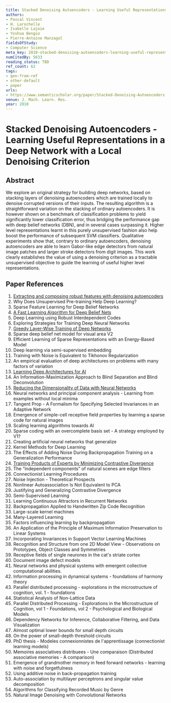 ```yaml
---
title: Stacked Denoising Autoencoders - Learning Useful Representations in a Deep Network with a Local Denoising Criterion
authors:
- Pascal Vincent
- H. Larochelle
- Isabelle Lajoie
- Yoshua Bengio
- Pierre-Antoine Manzagol
fieldsOfStudy:
- Computer Science
meta_key: 2010-stacked-denoising-autoencoders-learning-useful-representations-in-a-deep-network-with-a-local-denoising-criterion
numCitedBy: 5633
reading_status: TBD
ref_count: 62
tags:
- gen-from-ref
- other-default
- paper
urls:
- https://www.semanticscholar.org/paper/Stacked-Denoising-Autoencoders:-Learning-Useful-in-Vincent-Larochelle/e2b7f37cd97a7907b1b8a41138721ed06a0b76cd?sort=total-citations
venue: J. Mach. Learn. Res.
year: 2010
---
```


# Stacked Denoising Autoencoders - Learning Useful Representations in a Deep Network with a Local Denoising Criterion

## Abstract

We explore an original strategy for building deep networks, based on stacking layers of denoising autoencoders which are trained locally to denoise corrupted versions of their inputs. The resulting algorithm is a straightforward variation on the stacking of ordinary autoencoders. It is however shown on a benchmark of classification problems to yield significantly lower classification error, thus bridging the performance gap with deep belief networks (DBN), and in several cases surpassing it. Higher level representations learnt in this purely unsupervised fashion also help boost the performance of subsequent SVM classifiers. Qualitative experiments show that, contrary to ordinary autoencoders, denoising autoencoders are able to learn Gabor-like edge detectors from natural image patches and larger stroke detectors from digit images. This work clearly establishes the value of using a denoising criterion as a tractable unsupervised objective to guide the learning of useful higher level representations.

## Paper References

1. [Extracting and composing robust features with denoising autoencoders](2008-extracting-and-composing-robust-features-with-denoising-autoencoders)
2. Why Does Unsupervised Pre-training Help Deep Learning?
3. Sparse Feature Learning for Deep Belief Networks
4. [A Fast Learning Algorithm for Deep Belief Nets](2006-a-fast-learning-algorithm-for-deep-belief-nets)
5. Deep Learning using Robust Interdependent Codes
6. Exploring Strategies for Training Deep Neural Networks
7. [Greedy Layer-Wise Training of Deep Networks](2006-greedy-layer-wise-training-of-deep-networks)
8. Sparse deep belief net model for visual area V2
9. Efficient Learning of Sparse Representations with an Energy-Based Model
10. Deep learning via semi-supervised embedding
11. Training with Noise is Equivalent to Tikhonov Regularization
12. An empirical evaluation of deep architectures on problems with many factors of variation
13. [Learning Deep Architectures for AI](2007-learning-deep-architectures-for-ai)
14. An Information-Maximization Approach to Blind Separation and Blind Deconvolution
15. [Reducing the Dimensionality of Data with Neural Networks](2006-reducing-the-dimensionality-of-data-with-neural-networks)
16. Neural networks and principal component analysis - Learning from examples without local minima
17. Tangent Prop - A Formalism for Specifying Selected Invariances in an Adaptive Network
18. Emergence of simple-cell receptive field properties by learning a sparse code for natural images
19. Scaling learning algorithms towards AI
20. Sparse coding with an overcomplete basis set - A strategy employed by V1?
21. Creating artificial neural networks that generalize
22. Kernel Methods for Deep Learning
23. The Effects of Adding Noise During Backpropagation Training on a Generalization Performance
24. [Training Products of Experts by Minimizing Contrastive Divergence](2002-training-products-of-experts-by-minimizing-contrastive-divergence)
25. The “independent components” of natural scenes are edge filters
26. Connectionist Learning Procedures
27. Noise Injection - Theoretical Prospects
28. Nonlinear Autoassociation Is Not Equivalent to PCA
29. Justifying and Generalizing Contrastive Divergence
30. Semi-Supervised Learning
31. Learning Continuous Attractors in Recurrent Networks
32. Backpropagation Applied to Handwritten Zip Code Recognition
33. Large-scale kernel machines
34. Many-Layered Learning
35. Factors influencing learning by backpropagation
36. An Application of the Principle of Maximum Information Preservation to Linear Systems
37. Incorporating Invariances in Support Vector Learning Machines
38. Recognition and Structure from one 2D Model View - Observations on Prototypes, Object Classes and Symmetries
39. Receptive fields of single neurones in the cat's striate cortex
40. Document image defect models
41. Neural networks and physical systems with emergent collective computational abilities.
42. Information processing in dynamical systems - foundations of harmony theory
43. Parallel distributed processing - explorations in the microstructure of cognition, vol. 1 - foundations
44. Statistical Analysis of Non-Lattice Data
45. Parallel Distributed Processing - Explorations in the Microstructure of Cognition, vol 1 - Foundations, vol 2 - Psychological and Biological Models
46. Dependency Networks for Inference, Collaborative Filtering, and Data Visualization
47. Almost optimal lower bounds for small depth circuits
48. On the power of small-depth threshold circuits
49. PhD thesis - Modeles connexionnistes de l'apprentissage (connectionist learning models)
50. Memoires associatives distribuees - Une comparaison (Distributed associative memories - A comparison)
51. Emergence of grandmother memory in feed forward networks - learning with noise and forgetfulness
52. Using additive noise in back-propagation training
53. Auto-association by multilayer perceptrons and singular value decomposition
54. Algorithms for Classifying Recorded Music by Genre
55. Natural Image Denoising with Convolutional Networks
